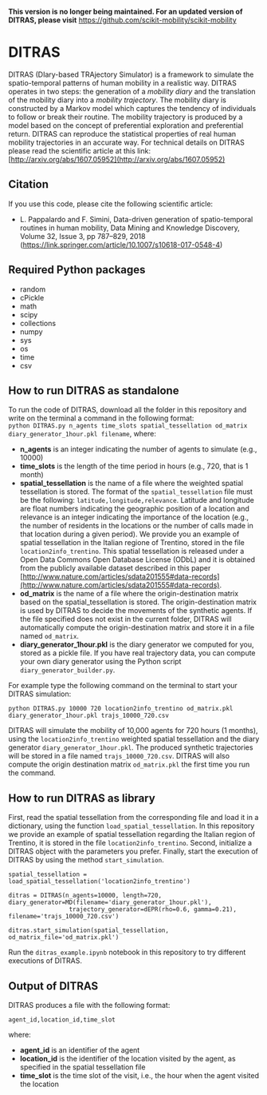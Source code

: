 **This version is no longer being maintained. For an updated version of DITRAS, please visit**
https://github.com/scikit-mobility/scikit-mobility

# DITRAS

DITRAS (DIary-based TRAjectory Simulator) is a framework to simulate the spatio-temporal patterns of human mobility in a realistic way. DITRAS operates in two steps: the generation of a *mobility diary* and the translation of the mobility diary into a *mobility trajectory*. The mobility diary is constructed by a Markov model which captures the tendency of individuals to follow or break their routine. The mobility trajectory is produced by a model based on the concept of preferential exploration and preferential return. DITRAS can reproduce the statistical properties of real human mobility trajectories in an accurate way. For technical details on DITRAS please read the scientific article at this link: [http://arxiv.org/abs/1607.05952](http://arxiv.org/abs/1607.05952) 

Citation
---------
If you use this code, please cite the following scientific article:
- L. Pappalardo and F. Simini, Data-driven generation of spatio-temporal routines in human mobility, Data Mining and Knowledge Discovery,
Volume 32, Issue 3, pp 787–829, 2018 (https://link.springer.com/article/10.1007/s10618-017-0548-4)

Required Python packages
------------------------
- random
- cPickle
- math
- scipy
- collections
- numpy
- sys
- os
- time
- csv

How to run DITRAS as standalone
-----------------
To run the code of DITRAS, download all the folder in this repository and write on the terminal a command in the following format:   
`python DITRAS.py n_agents time_slots spatial_tessellation od_matrix diary_generator_1hour.pkl filename`, where:
- **n_agents** is an integer indicating the number of agents to simulate (e.g., 10000)
- **time_slots** is the length of the time period in hours (e.g., 720, that is 1 month)
- **spatial_tessellation** is the name of a file where the weighted spatial tessellation is stored. The format of the `spatial_tessellation` file must be the following: `latitude,longitude,relevance`. Latitude and longitude are float numbers indicating the geographic position of a location and relevance is an integer indicating the importance of the location (e.g., the number of residents in the locations or the number of calls made in that location during a given period). We provide you an example of spatial tessellation in the Italian regione of Trentino, stored in the file `location2info_trentino`. This spatial tessellation is released under a Open Data Commons Open Database License (ODbL) and it is obtained from the publicly available dataset described in this paper [http://www.nature.com/articles/sdata201555#data-records](http://www.nature.com/articles/sdata201555#data-records).  
- **od_matrix** is the name of a file where the origin-destination matrix based on the spatial_tessellation is stored. The origin-destination matrix is used by DITRAS to decide the movements of the synthetic agents. If the file specified does not exist in the current folder, DITRAS will automatically compute the origin-destination matrix and store it in a file named `od_matrix`.
- **diary_generator_1hour.pkl** is the diary generator we computed for you, stored as a pickle file. If you have real trajectory data, you can compute your own diary generator using the Python script `diary_generator_builder.py`.


For example type the following command on the terminal to start your DITRAS simulation:
~~~
python DITRAS.py 10000 720 location2info_trentino od_matrix.pkl diary_generator_1hour.pkl trajs_10000_720.csv 
~~~
DITRAS will simulate the mobility of 10,000 agents for 720 hours (1 months), using the `location2info_trentino` weighted spatial tessellation and the diary generator `diary_generator_1hour.pkl`. The produced synthetic trajectories will be stored in a file named `trajs_10000_720.csv`. DITRAS will also compute the origin destination matrix `od_matrix.pkl` the first time you run the command. 

How to run DITRAS as library
-----------------------------
First, read the spatial tessellation from the corresponding file and load it in a dictionary, using the function `load_spatial_tessellation`. In this repository we provide an example of spatial tessellation regarding the Italian region of Trentino, it is stored in the file `location2info_trentino`. Second, initialize a DITRAS object with the parameters you prefer. Finally, start the execution of DITRAS by using the method `start_simulation`.
~~~
spatial_tessellation = load_spatial_tessellation('location2info_trentino')

ditras = DITRAS(n_agents=10000, length=720, diary_generator=MD(filename='diary_generator_1hour.pkl'),
                 trajectory_generator=dEPR(rho=0.6, gamma=0.21), filename='trajs_10000_720.csv')

ditras.start_simulation(spatial_tessellation, od_matrix_file='od_matrix.pkl')
~~~
Run the `ditras_example.ipynb` notebook in this repository to try different executions of DITRAS.


Output of DITRAS
----------------
DITRAS produces a file with the following format:
~~~
agent_id,location_id,time_slot
~~~
where:
- **agent_id** is an identifier of the agent
- **location_id** is the identifier of the location visited by the agent, as specified in the spatial tessellation file
- **time_slot** is the time slot of the visit, i.e., the hour when the agent visited the location






